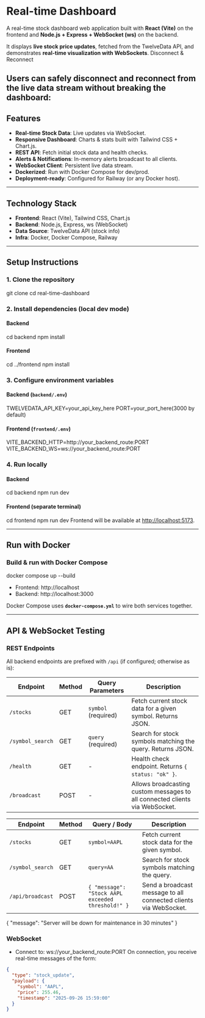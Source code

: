 # Real-time Dashboard

A real-time stock dashboard web application built with **React (Vite)** on the frontend and **Node.js + Express + WebSocket (ws)** on the backend.  

It displays **live stock price updates**, fetched from the TwelveData API, and demonstrates **real-time visualization with WebSockets**.
Disconnect & Reconnect

Users can safely disconnect and reconnect from the live data stream without breaking the dashboard:
---

## Features

- **Real-time Stock Data**: Live updates via WebSocket.  
- **Responsive Dashboard**: Charts & stats built with Tailwind CSS + Chart.js.  
- **REST API**: Fetch initial stock data and health checks.  
- **Alerts & Notifications**: In-memory alerts broadcast to all clients.  
- **WebSocket Client**: Persistent live data stream.  
- **Dockerized**: Run with Docker Compose for dev/prod.  
- **Deployment-ready**: Configured for Railway (or any Docker host).  

---

## Technology Stack

- **Frontend**: React (Vite), Tailwind CSS, Chart.js  
- **Backend**: Node.js, Express, ws (WebSocket)  
- **Data Source**: TwelveData API (stock info)  
- **Infra**: Docker, Docker Compose, Railway  

---

## Setup Instructions

### 1. Clone the repository
git clone <your-repo-url>
cd real-time-dashboard

### 2. Install dependencies (local dev mode)
#### Backend
cd backend
npm install
#### Frontend
cd ../frontend
npm install

### 3. Configure environment variables

#### Backend (`backend/.env`)
TWELVEDATA_API_KEY=your_api_key_here
PORT=your_port_here(3000 by default)


#### Frontend (`frontend/.env`)
VITE_BACKEND_HTTP=http://your_backend_route:PORT
VITE_BACKEND_WS=ws://your_backend_route:PORT

### 4. Run locally

#### Backend
cd backend
npm run dev
#### Frontend (separate terminal)
cd frontend
npm run dev
Frontend will be available at [http://localhost:5173](http://localhost:5173).  

---

## Run with Docker

### Build & run with Docker Compose
docker compose up --build

- Frontend: http://localhost  
- Backend: http://localhost:3000  

Docker Compose uses **`docker-compose.yml`** to wire both services together.  

---

## API & WebSocket Testing

### REST Endpoints
All backend endpoints are prefixed with `/api` (if configured; otherwise as is):

| Endpoint | Method | Query Parameters | Description |
|----------|--------|-----------------|-------------|
| `/stocks` | GET | `symbol` (required) | Fetch current stock data for a given symbol. Returns JSON. |
| `/symbol_search` | GET | `query` (required) | Search for stock symbols matching the query. Returns JSON. |
| `/health` | GET | - | Health check endpoint. Returns `{ status: "ok" }`. |
| `/broadcast`| POST | - | Allows broadcasting custom messages to all connected clients via WebSocket.|

| Endpoint         | Method | Query / Body                                      | Description                                                      |
| ---------------- | ------ | ------------------------------------------------- | ---------------------------------------------------------------- |
| `/stocks`        | GET    | `symbol=AAPL`                                     | Fetch current stock data for the given symbol.                   |
| `/symbol_search` | GET    | `query=AA`                                        | Search for stock symbols matching the query.                     |
| `/api/broadcast` | POST   | `{ "message": "Stock AAPL exceeded threshold!" }` | Send a broadcast message to all connected clients via WebSocket. |

  {
     "message": "Server will be down for maintenance in 30 minutes"
  }

### WebSocket
- Connect to: ws://your_backend_route:PORT
 On connection, you receive real-time messages of the form:
```json
{
  "type": "stock_update",
  "payload": {
    "symbol": "AAPL",
    "price": 255.46,
    "timestamp": "2025-09-26 15:59:00"
  }
}
```
